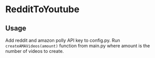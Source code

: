 # RedditToYoutube
## Usage
Add reddit and amazon polly API key to config.py.
Run `createAMAVideos(amount)` function from main.py where amount is the number of videos to create.
